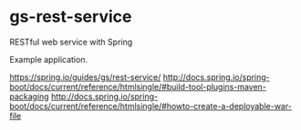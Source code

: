 # gs-rest-service
RESTful web service with Spring

Example application.

https://spring.io/guides/gs/rest-service/
http://docs.spring.io/spring-boot/docs/current/reference/htmlsingle/#build-tool-plugins-maven-packaging
http://docs.spring.io/spring-boot/docs/current/reference/htmlsingle/#howto-create-a-deployable-war-file
